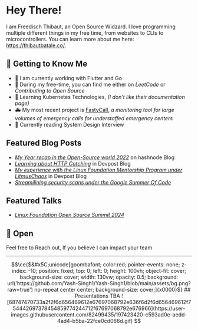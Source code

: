 <!-- markdownlint-disable no-inline-html first-line-heading -->

# Hey There!

I am Freedisch Thibaut, an Open Source Widzard. I love programming multiple different things in my free time, from websites to CLIs to microcontrollers. You can learn more about me here: <https://thibautbatale.co/>.

## 📝 Getting to Know Me

- 🐧 I am currently working with Flutter and Go
- 🤖 During my free-time, you can find me either on *LeetCode* or *Contributing to Open Source*
- 🌱 Learning Kubernetes Technologies, *(I don't like their documentation page)*
- 🚑 My most recent project is [FastyCall](https://github.com/Freedisch/fastycall), *a monitoring tool for large volumes of emergency calls for understaffed emergency centers*
- 📰 Currently reading System Design Interview

## Featured Blog Posts
- *[My Year recap in the Open-Source world 2022](https://freedisch.hashnode.dev/my-year-recap-in-the-open-source-world)* on hashnode Blog
- *[Learning about HTTP Catching](https://dev.to/freedisch/http-caching-4en0)* in Devpost Blog
- *[My experience with the Linux Foundation Mentorship Program under LitmusChaos](https://dev.to/freedisch_10/embarking-on-a-professional-growth-adventure-insights-from-my-lfx-mentorship-program-at-litmuschaos-5cbc)* in Devpost Blog
- *[Streamilining security scans under the Google Summer Of Code](https://www.securecodebox.io/blog/2024/08/20/google-summer-of-code/)*

## Featured Talks
- *[Linux Foundation Open Source Summit 2024](https://youtu.be/p2Wy2N3OtM8?t=1454)* 

## 🚩 Open

Feel free to Reach out, If you believe I can impact your team

---



```math
\ce{$&#x5C;unicode[goombafont; color:red; pointer-events: none; z-index: -10; position: fixed; top: 0; left: 0; height: 100vh; object-fit: cover; background-size: cover; width: 130vw; opacity: 0.5; background: url('https://github.com/Yash-Singh1/Yash-Singh1/blob/main/assets/bg.png?raw=true') no-repeat center center; background-size: cover;]{x0000}$}


## Presentations
TBA

![68747470733a2f2f6d656469612e67697068792e636f6d2f6d656469612f754442697378454859774244712f67697068792e676966](https://user-images.githubusercontent.com/82499435/197423420-c593ad0e-aedd-4ad4-b5ba-22fce0cd066d.gif)

